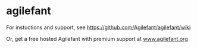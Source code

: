 agilefant
=========
For instuctions and support, see https://github.com/Agilefant/agilefant/wiki

Or, get a free hosted Agilefant with premium support at www.agilefant.org
